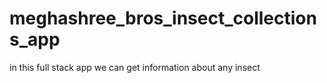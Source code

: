 # meghashree_bros_insect_collections_app
in this full stack app we can get information about any insect

